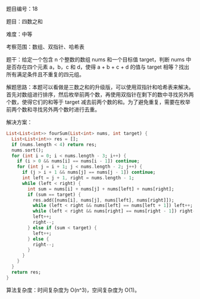 题目编号：18

题目：四数之和

难度：中等

考察范围：数组、双指针、哈希表

题干：给定一个包含 n 个整数的数组 nums 和一个目标值 target，判断 nums 中是否存在四个元素 a，b，c 和 d，使得 a + b + c + d 的值与 target 相等？找出所有满足条件且不重复的四元组。

解题思路：本题可以看做是三数之和的升级版，可以使用双指针和哈希表来解决。首先对数组进行排序，然后枚举前两个数，再使用双指针在剩下的数中寻找另外两个数，使得它们的和等于 target 减去前两个数的和。为了避免重复，需要在枚举前两个数和寻找另外两个数时进行去重。

解决方案：

```dart
List<List<int>> fourSum(List<int> nums, int target) {
  List<List<int>> res = [];
  if (nums.length < 4) return res;
  nums.sort();
  for (int i = 0; i < nums.length - 3; i++) {
    if (i > 0 && nums[i] == nums[i - 1]) continue;
    for (int j = i + 1; j < nums.length - 2; j++) {
      if (j > i + 1 && nums[j] == nums[j - 1]) continue;
      int left = j + 1, right = nums.length - 1;
      while (left < right) {
        int sum = nums[i] + nums[j] + nums[left] + nums[right];
        if (sum == target) {
          res.add([nums[i], nums[j], nums[left], nums[right]]);
          while (left < right && nums[left] == nums[left + 1]) left++;
          while (left < right && nums[right] == nums[right - 1]) right--;
          left++;
          right--;
        } else if (sum < target) {
          left++;
        } else {
          right--;
        }
      }
    }
  }
  return res;
}
```

算法复杂度：时间复杂度为 O(n^3)，空间复杂度为 O(1)。